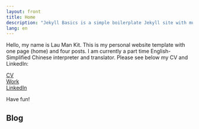 ```yaml
---
layout: front
title: Home
description: "Jekyll Basics is a simple boilerplate Jekyll site with multilingual support."
lang: en
---
```


Hello, my name is Lau Man Kit. This is my personal website template with one page (home) and four posts. I am currently a part time English-Simplified Chinese interpreter and translator. Please see below my CV and LinkedIn:

[CV](https://khofstadter.info/assets/doc/K-Hofstader-CV-general-2019.pdf)   
[Work](https://www.anglia.ac.uk/people/krisztian-hofstadter)   
[LinkedIn](https://www.linkedin.com/in/tedor)

Have fun!

## Blog
